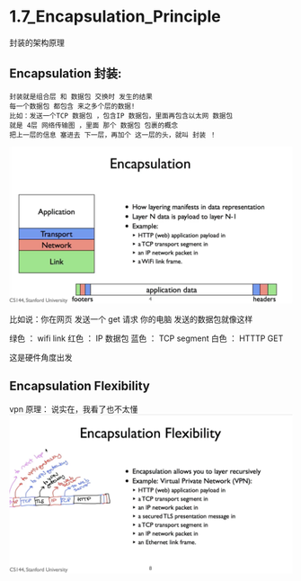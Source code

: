# 1.7_Encapsulation_Principle

封装的架构原理

## Encapsulation 封装:

```
封装就是组合层 和 数据包 交换时 发生的结果
每一个数据包 都包含 来之多个层的数据!
比如：发送一个TCP 数据包 ，包含IP 数据包，里面再包含以太网 数据包
就是 4层 网络传输图 ，里面 那个 数据包 包裹的概念
把上一层的信息 塞进去 下一层，再加个 这一层的头，就叫 封装 ！
```

![](./1.7_Encapsulation_Principle_0.png)

比如说：你在网页 发送一个 get 请求
你的电脑 发送的数据包就像这样

绿色 ： wifi link
红色 ： IP 数据包
蓝色 ： TCP segment
白色 ： HTTTP GET

这是硬件角度出发

## Encapsulation Flexibility

vpn 原理：
说实在，我看了也不太懂
![](./1.7_Encapsulation_Principle_1.png)
